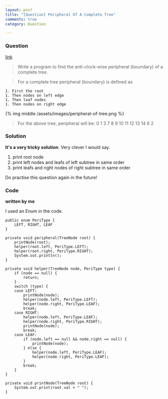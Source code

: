 ```yaml
---
layout: post
title: "[Question] Peripheral Of A Complete Tree"
comments: true
category: Question

---
```


### Question 

[link](http://tech-queries.blogspot.sg/2010/09/peripheral-boundary-of-complete-tree.html)

> Write a program to find the anti-clock-wise peripheral (boundary) of a complete tree. 

> For a complete tree peripheral (boundary) is defined as

    1. First the root
    1. Then nodes on left edge
    1. Then leaf nodes
    1. Then nodes on right edge

{% img middle /assets/images/peripheral-of-tree.png %}

> For the above tree, peripheral will be: 0 1 3 7 8 9 10 11 12 13 14 6 2

### Solution

__It's a very tricky solution__. Very clever I would say. 

1. print root node
1. print left nodes and leafs of left subtree in same order
1. print leafs and right nodes of right subtree in same order

Do practise this question again in the future! 

### Code

__written by me__

I used an Enum in the code. 

	public enum PeriType {
		LEFT, RIGHT, LEAF
	}

	private void peripheral(TreeNode root) {
		printNode(root);
		helper(root.left, PeriType.LEFT);
		helper(root.right, PeriType.RIGHT);
		System.out.println();
	}

	private void helper(TreeNode node, PeriType type) {
		if (node == null) {
			return;
		}
		switch (type) {
		case LEFT:
			printNode(node);
			helper(node.left, PeriType.LEFT);
			helper(node.right, PeriType.LEAF);
			break;
		case RIGHT:
			helper(node.left, PeriType.LEAF);
			helper(node.right, PeriType.RIGHT);
			printNode(node);
			break;
		case LEAF:
			if (node.left == null && node.right == null) {
				printNode(node);
			} else {
				helper(node.left, PeriType.LEAF);
				helper(node.right, PeriType.LEAF);
			}
			break;
		}
	}

	private void printNode(TreeNode root) {
		System.out.print(root.val + " ");
	}
